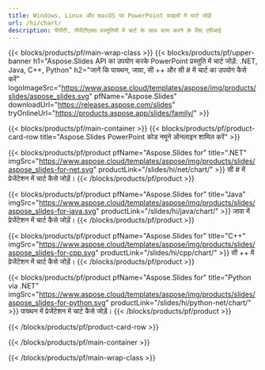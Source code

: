 ```yaml
---
title: Windows, Linux और macOS पर PowerPoint फ़ाइलों में चार्ट जोड़ें
url: /hi/chart/
description: पीपीटी, पीपीटीएक्स प्रस्तुतियों में चार्ट के साथ काम करने के लिए एपीआई
---
```


{{< blocks/products/pf/main-wrap-class >}}
{{< blocks/products/pf/upper-banner h1="Aspose.Slides API का उपयोग करके PowerPoint प्रस्तुति में चार्ट जोड़ें: .NET, Java, C++, Python" h2="जानें कि पायथन, जावा, सी ++ और सी # में चार्ट का उपयोग कैसे करें" logoImageSrc="https://www.aspose.cloud/templates/aspose/img/products/slides/aspose_slides.svg" pfName="Aspose.Slides" downloadUrl="https://releases.aspose.com/slides" tryOnlineUrl="https://products.aspose.app/slides/family/" >}}

{{< blocks/products/pf/main-container >}}
{{< blocks/products/pf/product-card-row title="Aspose.Slides PowerPoint कोड नमूने ऑनलाइन शामिल करें" >}}

{{< blocks/products/pf/product pfName="Aspose.Slides for" title=".NET" imgSrc="https://www.aspose.cloud/templates/aspose/img/products/slides/aspose_slides-for-net.svg" productLink="/slides/hi/net/chart/" >}}
सी # में प्रेजेंटेशन में चार्ट कैसे जोड़ें।
{{< /blocks/products/pf/product >}}

{{< blocks/products/pf/product pfName="Aspose.Slides for" title="Java" imgSrc="https://www.aspose.cloud/templates/aspose/img/products/slides/aspose_slides-for-java.svg" productLink="/slides/hi/java/chart/" >}}
जावा में प्रेजेंटेशन में चार्ट कैसे जोड़ें।
{{< /blocks/products/pf/product >}}

{{< blocks/products/pf/product pfName="Aspose.Slides for" title="C++" imgSrc="https://www.aspose.cloud/templates/aspose/img/products/slides/aspose_slides-for-cpp.svg" productLink="/slides/hi/cpp/chart/" >}}
सी ++ में प्रेजेंटेशन में चार्ट कैसे जोड़ें।
{{< /blocks/products/pf/product >}}

{{< blocks/products/pf/product pfName="Aspose.Slides for" title="Python via .NET" imgSrc="https://www.aspose.cloud/templates/aspose/img/products/slides/aspose_slides-for-python.svg" productLink="/slides/hi/python-net/chart/" >}}
पायथन में प्रेजेंटेशन में चार्ट कैसे जोड़ें।
{{< /blocks/products/pf/product >}}

{{< /blocks/products/pf/product-card-row >}}

{{< /blocks/products/pf/main-container >}}

{{< /blocks/products/pf/main-wrap-class >}}
